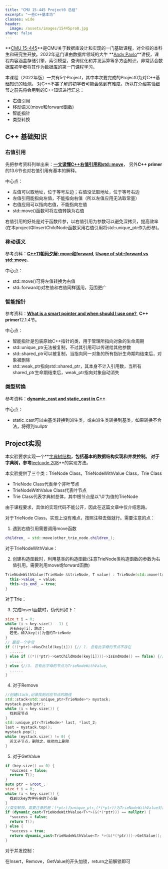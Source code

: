 ```yaml
---
title: "CMU 15-445 Project0 总结"  
excerpt: "一些C++基本功"
classes: wide
header:
  image: /assets/images/15445pro0.jpg
share: false
---
```


**[CMU 15-445](https://15445.courses.cs.cmu.edu/fall2022/)**是CMU关于数据库设计和实现的一门基础课程，对全校的本科生和研究生开放。2022年这门课由数据库领域的大牛 **[Andy Pavlo](http://www.cs.cmu.edu/~pavlo/)**讲授，课程内容涵盖存储引擎，索引模型，查询优化和并发运算等多方面知识，非常适合数据库初学者将其作为数据库的第一门课程学习。

本课程（2022年版）一共有5个Project，其中本次要完成的Project0为对C++基础知识的检测。
对C++不甚了解的初学者可能会感到有难度。所以在介绍实验细节之前先将会用到的C++知识进行汇总：

  * 右值引用
  * 移动语义(move和forward函数)
  * 智能指针
  * 类型转换

## C++ 基础知识

### 右值引用
先把参考资料列举出来：**[一文读懂C++右值引用和std::move](https://zhuanlan.zhihu.com/p/335994370)**， 另外**C++ primer**的13.6节也对右值引用有基本的解释。

中心点：

  * 左值可以取地址，位于等号左边；右值没法取地址，位于等号右边
  * 左值引用能指向左值，不能指向右值（所以左值应用无法取常量）
  * 右值应用可以指向右值，不能指向左值
  * std::move()函数可将左值转换为右值

右值引用的好处是对于函数传参，以右值引用为参数可以避免深拷贝，提高效率(在本project中InsertChildNode函数采用右值引用将std::unique_ptr作为形参)。

### 移动语义
参考资料：**[C++11朝码夕解: move和forward](https://zhuanlan.zhihu.com/p/55856487)**, **[Usage of std::forward vs std::move](https://stackoverflow.com/questions/28828159/usage-of-stdforward-vs-stdmove)**。

中心点：

  * std::move()可将左值转换为右值
  * std::forward()对左值和右值同样适用，范围更广

### 智能指针
参考资料：**[What is a smart pointer and when should I use one?](https://stackoverflow.com/questions/106508/what-is-a-smart-pointer-and-when-should-i-use-one)**, **C++ primer**12.1.4节。

中心点：

  * 智能指针是包装原始C++指针的类，用于管理所指向对象的生命周期
  * std::unique_ptr无法被复制，不过其引用可以传递给其他参数
  * std::shared_ptr可以被复制，当指向同一对象的所有指针生命期均结束后，对象被删除
  * std::weak_ptr指向std::shared_ptr，其本身不计入引用数，当所有shared_ptr生命期结束后，weak_ptr指向对象自动消失

### 类型转换
参考资料：**[dynamic_cast and static_cast in C++](https://stackoverflow.com/questions/2253168/dynamic-cast-and-static-cast-in-c)**

中心点：

  * static_cast可以由基类转换到派生类，或由派生类转换到基类，如果转换不合法，将得到nullptr

## Project实现

本实验要求实现一个**[字典树结构](https://en.wikipedia.org/wiki/Trie)**，包括基本的数据结构实现和并发控制。
对于字典树，参考**[leetcode 208](https://leetcode.com/problems/implement-trie-prefix-tree/)**的实现方法。

本实验提供了三个类：TrieNode Class，TrieNodeWithValue Class，Trie Class

  * TrieNode Class代表单个非叶节点
  * TrieNodeWithValue Class代表叶节点
  * Trie Class代表字典树总体，其中根节点是以'\0'为值的TrieNode

由于课程要求，具体的实现代码不能公开，因此在这篇文章中仅介绍思路。

对于TrieNode Class，实现上没有难点，按照注释去做就行。需要注意的点：

1. 遇到右值引用需要调用move函数
```c++
children_ = std::move(other_trie_node.children_);
```

对于TrieNodeWithValue：

2. 创建构造函数时，利用基类的构造函数(注意TrieNode类构造函数的参数为右值引用，需要利用move或forward函数)
```c++
TrieNodeWithValue(TrieNode &&trieNode, T value) : TrieNode(std::move(trieNode)) {
  this->value_ = value;
  this->is_end_ = true;
}
```

对于Trie：

3. 完成Insert函数时，伪代码如下：
```c++
size_t i = 0;
while (i < key.size() - 1) {
  若有key[i]，跳过；
  若无，植入key[i]为值的TrieNode
}
// 最后一个字母
if (!(*ptr)->HasChild(key[i])) {// 1. 含有此字母的节点不存在
  ......
} else if ((*((*ptr)->GetChildNode(key[i])))->IsEndNode() == false) {//2. 含有此字母的节点不存在为TrieNode
  ......
} else {//3. 含有此字母的节点为TrieNodeWithValue,
  ......
}
```

4. 对于Remove
```c++
//创建stack,记录找到对应节点的路径
std::stack<std::unique_ptr<TrieNode>*> mystack;
mystack.push(ptr);
while (i < key.size()) {
  找到尾节点
}
std::unique_ptr<TrieNode>* last, *last_2;
last = mystack.top();
mystack.pop();
while (mystack.size() != 0) {
  若无子节点，删除之，继续向上删除
}
```

5. 对于GetValue
```c++
if (key.size() == 0) {
  *success = false;
  return T();      
}
auto ptr = &root_;
size_t i = 0;
while (i < key.size()) {
  找到以key为字符串的节点链
}
//类型转换，需要注意的是：(*ptr)为unique_ptr,(*(*ptr))为TrieNodeWithValue对象，(&(*(*ptr)))为指向TrieNodeWithValue对象的普通指针
if (dynamic_cast<TrieNodeWithValue<T>*>(&(*(*ptr))) == nullptr) {
  *success = false;
  return T();   
} else {
  *success = true;
  return dynamic_cast<TrieNodeWithValue<T> *>(&(*(*ptr)))->GetValue();
}
```

对于并发控制：

在Insert，Remove，GetValue的开头加锁，return之前解锁即可























